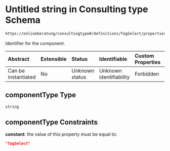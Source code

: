 # Untitled string in Consulting type Schema

```txt
https://onlineberatung/consultingtype#/definitions/TagSelect/properties/componentType
```

Identifier for the component.

| Abstract            | Extensible | Status         | Identifiable            | Custom Properties | Additional Properties | Access Restrictions | Defined In                                                           |
| :------------------ | :--------- | :------------- | :---------------------- | :---------------- | :-------------------- | :------------------ | :------------------------------------------------------------------- |
| Can be instantiated | No         | Unknown status | Unknown identifiability | Forbidden         | Allowed               | none                | [consulting-type.json*](consulting-type.json "open original schema") |

## componentType Type

`string`

## componentType Constraints

**constant**: the value of this property must be equal to:

```json
"TagSelect"
```
